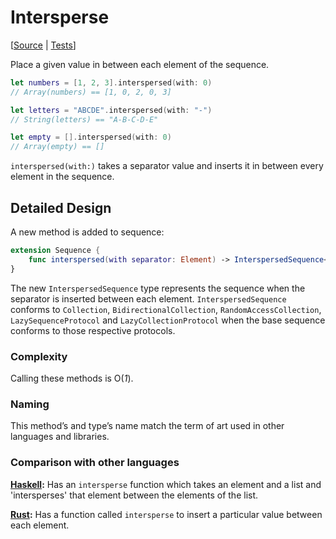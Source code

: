# Intersperse

[[Source](https://github.com/apple/swift-algorithms/blob/main/Sources/Algorithms/Intersperse.swift) | 
 [Tests](https://github.com/apple/swift-algorithms/blob/main/Tests/SwiftAlgorithmsTests/IntersperseTests.swift)]

Place a given value in between each element of the sequence.

```swift
let numbers = [1, 2, 3].interspersed(with: 0)
// Array(numbers) == [1, 0, 2, 0, 3]

let letters = "ABCDE".interspersed(with: "-")
// String(letters) == "A-B-C-D-E"

let empty = [].interspersed(with: 0)
// Array(empty) == []
```

`interspersed(with:)` takes a separator value and inserts it in between every
element in the sequence.

## Detailed Design

A new method is added to sequence:

```swift
extension Sequence {
    func interspersed(with separator: Element) -> InterspersedSequence<Self>
}
```

The new `InterspersedSequence` type represents the sequence when the separator
is inserted between each element. `InterspersedSequence` conforms to
`Collection`, `BidirectionalCollection`, `RandomAccessCollection`,
`LazySequenceProtocol` and `LazyCollectionProtocol` when the base sequence
conforms to those respective protocols.

### Complexity

Calling these methods is O(_1_).

### Naming

This method’s and type’s name match the term of art used in other languages
and libraries.

### Comparison with other languages

**[Haskell][Haskell]:** Has an `intersperse` function which takes an element
and a list and 'intersperses' that element between the elements of the list.

**[Rust][Rust]:** Has a function called `intersperse` to insert a particular
value between each element. 

<!-- Link references for other languages -->

[Haskell]: https://hackage.haskell.org/package/base-4.14.0.0/docs/Data-List.html#v:intersperse
[Rust]: https://docs.rs/itertools/0.9.0/itertools/trait.Itertools.html#method.intersperse
